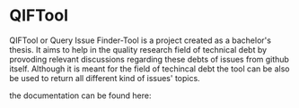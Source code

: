 # QIFTool

QIFTool or Query Issue Finder-Tool is a project created as a bachelor's thesis. 
It aims to help in the quality research field of technical debt by provoding relevant discussions regarding these debts of issues from github itself.
Although it is meant for the field of techincal debt the tool can be also be used to return all different kind of issues' topics.

the documentation can be found here: 

